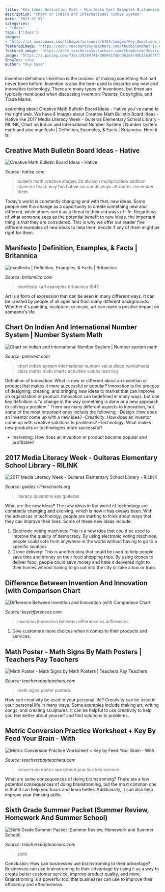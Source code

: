 ```yaml
---
title: "Key Ideas Definition Math ~ Manifesto Karl Examples Britannica 1847"
description: "Chart on indian and international number system"
date: "2023-02-07"
categories:
- "ideas"
tags: ["ideas"]
images:
- "http://s3.amazonaws.com/libapps/accounts/6784/images/Key_Questions_of_Media_Literacy.jpeg"
featuredImage: "https://ecdn.teacherspayteachers.com/thumbitem/Metric-Conversion-Practice-Worksheet-Key-2024350-1559045168/original-2024350-1.jpg"
featured_image: "https://ecdn.teacherspayteachers.com/thumbitem/Metric-Conversion-Practice-Worksheet-Key-2024350-1559045168/original-2024350-1.jpg"
image: "https://i.pinimg.com/736x/39/80/41/398041fdbd06164c48b17b3d4ff3fa34.jpg"
ShowToc: true
author: "Ova Koss"
---
```



Invention definition:
Invention is the process of making something that had never been before. Invention is also the term used to describe any new and innovative technology. There are many types of inventions, but three are typically mentioned when discussing invention: Patents, Copyrights, and Trade Marks.

	

		
searching about Creative Math Bulletin Board Ideas - Hative you've came to the right web. We have 8 Images about Creative Math Bulletin Board Ideas - Hative like 2017 Media Literacy Week - Guiteras Elementary School Library - RILINK, Chart on Indian and International Number System | Number system math and also manifesto | Definition, Examples, &amp; Facts | Britannica. Here it is:
		
    
## Creative Math Bulletin Board Ideas - Hative

<img loading=lazy src="https://hative.com/wp-content/uploads/2015/02/math-bulletin-board-ideas/8-math-bulletin-board.jpg" onerror="this.onerror=null;this.src='https://tse3.mm.bing.net/th?id=OIP.WJ3puP-6pu34h9rO7rU83gHaKo&amp;pid=15.1';" alt="Creative Math Bulletin Board Ideas - Hative">

_Source: hative.com_

>bulletin math creative shapes 2d division multiplication addition students teach way fun hative source displays attributes remember them. 

	

Today's world is constantly changing and with that, new ideas. Some people see this change as a opportunity to create something new and different, while others see it as a threat to their old ways of life. Regardless of what someone sees as the potential benefit to new ideas, the important thing is that they are considered. This is why we offer our reader five different examples of new ideas to help them decide if any of them might be right for them.

    
## Manifesto | Definition, Examples, &amp; Facts | Britannica

<img loading=lazy src="https://cdn.britannica.com/00/212900-050-6B5C8548/Manifesto-Communist-Party-1847-Karl-Marx-Friederich-Engels.jpg" onerror="this.onerror=null;this.src='https://tse4.mm.bing.net/th?id=OIP.0bxrUQtXWziDL9N2exHMSgHaLm&amp;pid=15.1';" alt="manifesto | Definition, Examples, &amp; Facts | Britannica">

_Source: britannica.com_

>manifesto karl examples britannica 1847. 

	

Art is a form of expression that can be seen in many different ways. It can be created by people of all ages and from many different backgrounds. Whether it's painting, sculpture, or music, art can make a positive impact on someone's life.

    
## Chart On Indian And International Number System | Number System Math

<img loading=lazy src="https://i.pinimg.com/736x/39/80/41/398041fdbd06164c48b17b3d4ff3fa34.jpg" onerror="this.onerror=null;this.src='https://tse4.mm.bing.net/th?id=OIP.gY60Vss7gjZIn8a2aVvMzQHaJ3&amp;pid=15.1';" alt="Chart on Indian and International Number System | Number system math">

_Source: pinterest.com_

>chart indian system international number value place worksheets class maths math charts activities values learning. 

	

Definition of Innovation: What is new or different about an invention or product that makes it more successful or popular?
Innovation is the process of designing, creating, and bringing new ideas to market that can improve an organization or product. Innovation can bedefined in many ways, but one key definition is "a change in the way something is done or a new approach to solving a problem." 
There are many different aspects to innovation, but some of the most important ones include the following: 
-Design: How does an inventor come up with a new idea? 
-Creativity: How does an inventor come up with creative solutions to problems? 
-Technology: What makes new products or technologies more successful? 
- marketing: How does an invention or product become popular and profitable?

    
## 2017 Media Literacy Week - Guiteras Elementary School Library - RILINK

<img loading=lazy src="http://s3.amazonaws.com/libapps/accounts/6784/images/Key_Questions_of_Media_Literacy.jpeg" onerror="this.onerror=null;this.src='https://tse4.mm.bing.net/th?id=OIP.cDBB9jOCznYYKzKTA9_8HAHaN6&amp;pid=15.1';" alt="2017 Media Literacy Week - Guiteras Elementary School Library - RILINK">

_Source: guides.rilinkschools.org_

>literacy questions key guiteras. 

	

What are the new ideas?
The new ideas in the world of technology are constantly changing and evolving, which is how it has always been. With the advances in technology, people are starting to think about ways that they can improve their lives. Some of these new ideas include: 
1. Electronic voting machines: This is a new idea that could be used to improve the quality of democracy. By using electronic voting machines, people could vote from anywhere in the world without having to go to a specific location. 
2. Drone delivery: This is another idea that could be used to help people save time and money on their food shopping trips. By using drones to deliver food, people could save money and have it delivered right to their homes without having to go out into the city or take a bus or train. 

    
## Difference Between Invention And Innovation (with Comparison Chart

<img loading=lazy src="https://keydifferences.com/wp-content/uploads/2016/07/invention-vs-innovation-thumbnail.jpg" onerror="this.onerror=null;this.src='https://tse1.mm.bing.net/th?id=OIP.uM1Yfj3K8eZOe1H_-bxqeAHaDF&amp;pid=15.1';" alt="Difference Between Invention and Innovation (with Comparison Chart">

_Source: keydifferences.com_

>invention innovation between difference vs differences. 

	

1. Give customers more choices when it comes to their products and services.

    
## Math Poster - Math Signs By Math Posters | Teachers Pay Teachers

<img loading=lazy src="https://ecdn.teacherspayteachers.com/thumbitem/Math-Poster-Math-Signs-3745570-1534305780/original-3745570-1.jpg" onerror="this.onerror=null;this.src='https://tse3.mm.bing.net/th?id=OIP.pa1ZPZzHQmv9eenQfnX9dgAAAA&amp;pid=15.1';" alt="Math Poster - Math Signs by Math Posters | Teachers Pay Teachers">

_Source: teacherspayteachers.com_

>math signs poster posters. 

	

How can creativity be used in your personal life?
Creativity can be used in your personal life in many ways. Some examples include making art, writing songs, and creating sculptures. It can be helpful to use creativity to help you feel better about yourself and find solutions to problems.

    
## Metric Conversion Practice Worksheet + Key By Feed Your Brain - With

<img loading=lazy src="https://ecdn.teacherspayteachers.com/thumbitem/Metric-Conversion-Practice-Worksheet-Key-2024350-1559045168/original-2024350-1.jpg" onerror="this.onerror=null;this.src='https://tse1.mm.bing.net/th?id=OIP.kvpG1-meqrjQe1BPVLvOHwAAAA&amp;pid=15.1';" alt="Metric Conversion Practice Worksheet + Key by Feed Your Brain - With">

_Source: teacherspayteachers.com_

>conversion metric worksheet practice key science. 

	

What are some consequences of doing brainstroming?
There are a few potential consequences of doing brainstroming, but the most common one is that it can help you focus and learn better. Additionally, it can also help improve your thinking skills.

    
## Sixth Grade Summer Packet (Summer Review, Homework And Summer School)

<img loading=lazy src="https://ecdn.teacherspayteachers.com/thumbitem/Winter-Math-Kindergarten-Worksheets-3595999-1624764928/original-3595999-3.jpg" onerror="this.onerror=null;this.src='https://tse1.mm.bing.net/th?id=OIP.NX9YkXkAsFRUnrwDsPBgbgAAAA&amp;pid=15.1';" alt="Sixth Grade Summer Packet (Summer Review, Homework and Summer School)">

_Source: teacherspayteachers.com_

>sixth. 

	

Conclusion: How can businesses use brainstroming to their advantage?
Businesses can use brainstroming to their advantage by using it as a way to create better customer service, improve product quality, and more. Brainstroming is a powerful tool that businesses can use to improve their efficiency and effectiveness.

